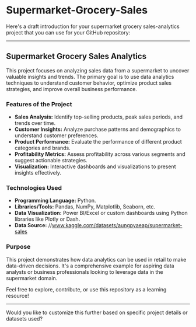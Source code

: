 # Supermarket-Grocery-Sales
Here's a draft introduction for your supermarket grocery sales-analytics project that you can use for your GitHub repository:  

---

## Supermarket Grocery Sales Analytics  

This project focuses on analyzing sales data from a supermarket to uncover valuable insights and trends. The primary goal is to use data analytics techniques to understand customer behavior, optimize product sales strategies, and improve overall business performance.  

### Features of the Project  
- **Sales Analysis:** Identify top-selling products, peak sales periods, and trends over time.  
- **Customer Insights:** Analyze purchase patterns and demographics to understand customer preferences.  
- **Product Performance:** Evaluate the performance of different product categories and brands.  
- **Profitability Metrics:** Assess profitability across various segments and suggest actionable strategies.  
- **Visualization:** Interactive dashboards and visualizations to present insights effectively.  

### Technologies Used  
- **Programming Language:** Python.  
- **Libraries/Tools:** Pandas, NumPy, Matplotlib, Seaborn, etc.  
- **Data Visualization:** Power BI/Excel or custom dashboards using Python libraries like Plotly or Dash.  
- **Data Source:** //www.kaggle.com/datasets/aungpyaeap/supermarket-sales
  

### Purpose  
This project demonstrates how data analytics can be used in retail to make data-driven decisions. It's a comprehensive example for aspiring data analysts or business professionals looking to leverage data in the supermarket domain.  

Feel free to explore, contribute, or use this repository as a learning resource!  

---

Would you like to customize this further based on specific project details or datasets used?
